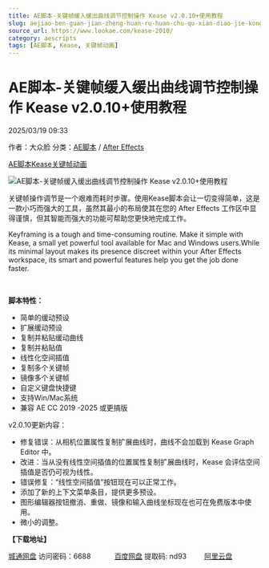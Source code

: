 ```yaml
---
title: AE脚本-关键帧缓入缓出曲线调节控制操作 Kease v2.0.10+使用教程
slug: aejiao-ben-guan-jian-zheng-huan-ru-huan-chu-qu-xian-diao-jie-kong-zhi-cao-zuo-kease-v2-0-10-shi-yong-jiao-cheng
source_url: https://www.lookae.com/kease-2010/
category: aescripts
tags: [AE脚本, Kease, 关键帧动画]
---
```

# AE脚本-关键帧缓入缓出曲线调节控制操作 Kease v2.0.10+使用教程

2025/03/19 09:33

作者：大众脸
分类：[AE脚本](https://www.lookae.com/after-effects/aescripts/) / [After Effects](https://www.lookae.com/after-effects/)

[AE脚本](https://www.lookae.com/tag/ae%e8%84%9a%e6%9c%ac/)[Kease](https://www.lookae.com/tag/kease/)[关键帧动画](https://www.lookae.com/tag/%e5%85%b3%e9%94%ae%e5%b8%a7%e5%8a%a8%e7%94%bb/)

![AE脚本-关键帧缓入缓出曲线调节控制操作 Kease v2.0.10+使用教程](https://www.lookae.com/wp-content/uploads/2025/03/Kease-2.jpg "AE脚本-关键帧缓入缓出曲线调节控制操作 Kease v2.0.10+使用教程-LookAE.com")

关键帧操作调节是一个艰难而耗时步骤。使用Kease脚本会让一切变得简单，这是一款小巧而强大的工具，虽然其最小的布局使其在您的 After Effects 工作区中显得谨慎，但其智能而强大的功能可帮助您更快地完成工作。

Keyframing is a tough and time-consuming routine. Make it simple with Kease, a small yet powerful tool available for Mac and Windows users.While its minimal layout makes its presence discreet within your After Effects workspace, its smart and powerful features help you get the job done faster.

[﻿﻿﻿](https://cloud.video.taobao.com//play/u/705956171/p/1/e/6/t/1/328373182912.mp4)

**脚本特性：**

* 简单的缓动预设
* 扩展缓动预设
* 复制并粘贴缓动曲线
* 复制并粘贴值
* 线性化空间插值
* 复制多个关键帧
* 镜像多个关键帧
* 自定义键盘快捷键
* 支持Win/Mac系统
* 兼容 AE CC 2019 -2025 或更搞版

v2.0.10更新内容：

* 修复错误：从相机位置属性复制扩展曲线时，曲线不会加载到 Kease Graph Editor 中。
* 改进：当从没有线性空间插值的位置属性复制扩展曲线时，Kease 会评估空间插值是否仍可视为线性。
* 错误修复：“线性空间插值”按钮现在可以正常工作。
* 添加了新的上下文菜单条目，提供更多预设。
* 图形编辑器按钮撤消、重做、镜像和输入曲线坐标现在也可在免费版本中使用。
* 微小的调整。

**【下载地址】**

[城通网盘](https://url70.ctfile.com/f/2827370-1472327218-1e8d15?p=4431) 访问密码：6688            [百度网盘](https://pan.baidu.com/s/1lJKlIUpFrnsuLeEIhzVmiQ?pwd=nd93) 提取码: nd93         [阿里云盘](https://www.alipan.com/s/3qMZ5xpdorc)

